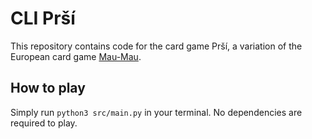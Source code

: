 # CLI Prší

This repository contains code for the card game Prší, a variation of the European card game [Mau-Mau](<https://en.wikipedia.org/wiki/Mau-Mau_(card_game)>).

## How to play

Simply run `python3 src/main.py` in your terminal. No dependencies are required to play.
